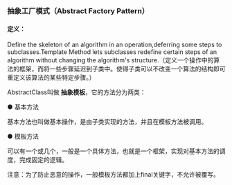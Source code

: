 ### 抽象工厂模式（Abstract Factory Pattern）

#### **定义：**

Define the skeleton of an algorithm in an operation,deferring some steps to subclasses.Template Method lets subclasses redefine certain steps of an algorithm without changing the algorithm's structure.（定义一个操作中的算法的框架，而将一些步骤延迟到子类中。使得子类可以不改变一个算法的结构即可重定义该算法的某些特定步骤。）

AbstractClass叫做 **抽象模板**，它的方法分为两类：

● 基本方法

基本方法也叫做基本操作，是由子类实现的方法，并且在模板方法被调用。

● 模板方法

可以有一个或几个，一般是一个具体方法，也就是一个框架，实现对基本方法的调度，完成固定的逻辑。

注意：为了防止恶意的操作，一般模板方法都加上final关键字，不允许被覆写。

